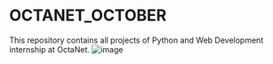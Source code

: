 # OCTANET_OCTOBER
This repository contains all projects of Python and Web Development internship at OctaNet.
![image](https://github.com/AdiiAnand/Octanet/assets/35601079/c8d267f0-786e-48fb-97ca-f2737bf153c5)


